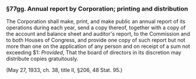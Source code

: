 ### §77gg. Annual report by Corporation; printing and distribution ###

The Corporation shall make, print, and make public an annual report of its operations during each year, send a copy thereof, together with a copy of the account and balance sheet and auditor's report, to the Commission and to both Houses of Congress, and provide one copy of such report but not more than one on the application of any person and on receipt of a sum not exceeding $1: *Provided*, That the board of directors in its discretion may distribute copies gratuitously.

(May 27, 1933, ch. 38, title II, §206, 48 Stat. 95.)